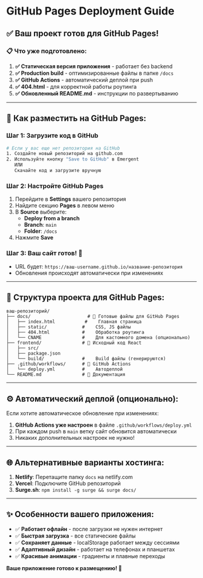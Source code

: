 # GitHub Pages Deployment Guide

## ✅ Ваш проект готов для GitHub Pages!

### 📋 Что уже подготовлено:

1. **✅ Статическая версия приложения** - работает без backend
2. **✅ Production build** - оптимизированные файлы в папке `/docs`
3. **✅ GitHub Actions** - автоматический деплой при push
4. **✅ 404.html** - для корректной работы роутинга
5. **✅ Обновленный README.md** - инструкции по развертыванию

---

## 🚀 Как разместить на GitHub Pages:

### Шаг 1: Загрузите код в GitHub
```bash
# Если у вас еще нет репозитория на GitHub
1. Создайте новый репозиторий на github.com
2. Используйте кнопку "Save to GitHub" в Emergent
   ИЛИ
   Скачайте код и загрузите вручную
```

### Шаг 2: Настройте GitHub Pages
1. Перейдите в **Settings** вашего репозитория
2. Найдите секцию **Pages** в левом меню
3. В **Source** выберите:
   - **Deploy from a branch**
   - **Branch**: `main`
   - **Folder**: `/docs`
4. Нажмите **Save**

### Шаг 3: Ваш сайт готов! 🎉
- URL будет: `https://ваш-username.github.io/название-репозитория`
- Обновления происходят автоматически при изменениях

---

## 📁 Структура проекта для GitHub Pages:

```
ваш-репозиторий/
├── docs/                     # 📁 Готовые файлы для GitHub Pages
│   ├── index.html           #    Главная страница
│   ├── static/             #    CSS, JS файлы
│   ├── 404.html            #    Обработка роутинга
│   └── CNAME               #    Для кастомного домена (опционально)
├── frontend/               # 📁 Исходный код React
│   ├── src/
│   ├── package.json
│   └── build/              #    Build файлы (генерируются)
├── .github/workflows/      # 📁 GitHub Actions
│   └── deploy.yml          #    Автодеплой
└── README.md               # 📄 Документация
```

---

## ⚙️ Автоматический деплой (опционально):

Если хотите автоматическое обновление при изменениях:

1. **GitHub Actions уже настроен** в файле `.github/workflows/deploy.yml`
2. При каждом push в `main` ветку сайт обновится автоматически
3. Никаких дополнительных настроек не нужно!

---

## 🌐 Альтернативные варианты хостинга:

1. **Netlify**: Перетащите папку `docs` на netlify.com
2. **Vercel**: Подключите GitHub репозиторий
3. **Surge.sh**: `npm install -g surge && surge docs/`

---

## ✨ Особенности вашего приложения:

- ✅ **Работает офлайн** - после загрузки не нужен интернет
- ✅ **Быстрая загрузка** - все статические файлы
- ✅ **Сохраняет данные** - localStorage работает между сессиями
- ✅ **Адаптивный дизайн** - работает на телефонах и планшетах
- ✅ **Красивые анимации** - градиенты и плавные переходы

**Ваше приложение готово к размещению! 🚀**